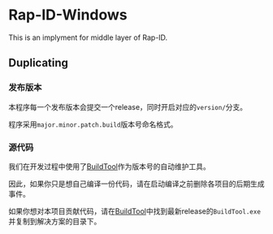 Rap-ID-Windows
=====

This is an implyment for middle layer of Rap-ID.

Duplicating
-----

### 发布版本

本程序每一个发布版本会提交一个release，同时开启对应的`version/`分支。

程序采用`major.minor.patch.build`版本号命名格式。

### 源代码

我们在开发过程中使用了[BuildTool](https://github.com/coderfox/BuildTool)作为版本号的自动维护工具。

因此，如果你只是想自己编译一份代码，请在启动编译之前删除各项目的后期生成事件。

如果你想对本项目贡献代码，请在[BuildTool](https://github.com/coderfox/BuildTool)中找到最新release的`BuildTool.exe`并复制到解决方案的目录下。
